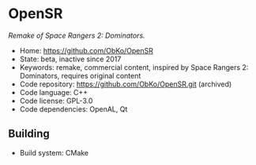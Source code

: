 # OpenSR

_Remake of Space Rangers 2: Dominators._

- Home: https://github.com/ObKo/OpenSR
- State: beta, inactive since 2017
- Keywords: remake, commercial content, inspired by Space Rangers 2: Dominators, requires original content
- Code repository: https://github.com/ObKo/OpenSR.git (archived)
- Code language: C++
- Code license: GPL-3.0
- Code dependencies: OpenAL, Qt

## Building

- Build system: CMake